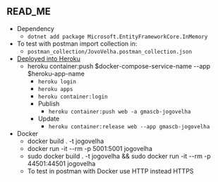 ## READ_ME

* Dependency
  * ```dotnet add package Microsoft.EntityFrameworkCore.InMemory```
* To test with postman import collection in: 
  * ```postman_collection/JovoVelha.postman_collection.json```
* [Deployed into Heroku](https://devcenter.heroku.com/articles/container-registry-and-runtime)
  * heroku container:push $docker-compose-service-name --app $heroku-app-name
    * ```heroku login```
    * ```heroku apps```
    * ```heroku container:login```
    * Publish
      * ```heroku container:push web -a gmascb-jogovelha```
    * Update
      * ```heroku container:release web --app gmascb-jogovelha```
* Docker
  * docker build . -t jogovelha
  * docker run -it --rm -p 5001:5001 jogovelha
  * sudo docker build . -t jogovelha && sudo docker run -it --rm -p 44501:44501 jogovelha
  * To test in postman with Docker use HTTP instead HTTPS